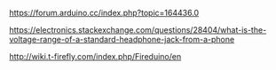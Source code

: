 https://forum.arduino.cc/index.php?topic=164436.0

https://electronics.stackexchange.com/questions/28404/what-is-the-voltage-range-of-a-standard-headphone-jack-from-a-phone

http://wiki.t-firefly.com/index.php/Fireduino/en